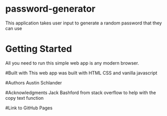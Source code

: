 # password-generator
This application takes user input to generate a random password that they can use

# Getting Started
All you need to run this simple web app is any modern browser.

#Built with
This web app was built with HTML CSS and vanilla javascript

#Authors
Austin Schlander

#Acknowledgments
Jack Bashford from stack overflow to help with the copy text function

#Link to GitHub Pages
